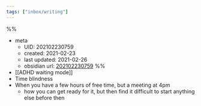 ```yaml
---
tags: ["inbox/writing"]
---
```

%%
- meta
	- UID: 202102230759
	- created: 2021-02-23
	- last updated: 2021-02-26
	- obsidian url: [202102230759](obsidian://open?vault=readwise-review-inbox&file=inbox%2Fzets%2F202102230759%20ADHD%20Waiting%20Mode%20and%20how%20it%20can%20ruin%20a%20day)
%%
- [[ADHD waiting mode]]
- Time blindness 
- When you have a few hours of free time, but a meeting at 4pm
	- how you can get ready for it, but then find it difficult to start anything else before then
	